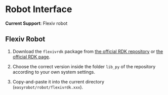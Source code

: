 # Robot Interface

**Current Support**: Flexiv robot

## Flexiv Robot

1. Download the `flexivrdk` package from [the official RDK repository](https://github.com/flexivrobotics/flexiv_rdk/) or [the official RDK page](https://rdk.flexiv.com/cn/). 

2. Choose the correct version inside the folder `lib_py` of the repository according to your own system settings.

3. Copy-and-paste it into the current directory (`easyrobot/robot/flexivrdk.xxx`).

